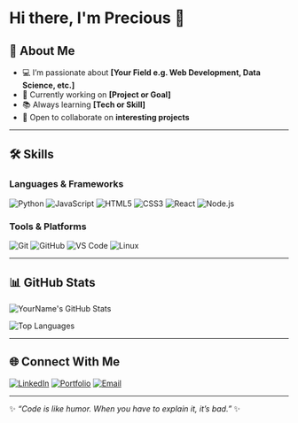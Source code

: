 # Hi there, I'm Precious 👋

## 🚀 About Me
- 💻 I’m passionate about **[Your Field e.g. Web Development, Data Science, etc.]**
- 🎯 Currently working on **[Project or Goal]**
- 📚 Always learning **[Tech or Skill]**
- 🤝 Open to collaborate on **interesting projects**

---

## 🛠️ Skills
### Languages & Frameworks
![Python](https://img.shields.io/badge/-Python-3776AB?style=flat&logo=python&logoColor=white)
![JavaScript](https://img.shields.io/badge/-JavaScript-F7E017?style=flat&logo=javascript&logoColor=black)
![HTML5](https://img.shields.io/badge/-HTML5-E34F26?style=flat&logo=html5&logoColor=white)
![CSS3](https://img.shields.io/badge/-CSS3-1572B6?style=flat&logo=css3&logoColor=white)
![React](https://img.shields.io/badge/-React-61DAFB?style=flat&logo=react&logoColor=black)
![Node.js](https://img.shields.io/badge/-Node.js-339933?style=flat&logo=node.js&logoColor=white)

### Tools & Platforms
![Git](https://img.shields.io/badge/-Git-F05032?style=flat&logo=git&logoColor=white)
![GitHub](https://img.shields.io/badge/-GitHub-181717?style=flat&logo=github&logoColor=white)
![VS Code](https://img.shields.io/badge/-VSCode-0078D4?style=flat&logo=visual-studio-code&logoColor=white)
![Linux](https://img.shields.io/badge/-Linux-FCC624?style=flat&logo=linux&logoColor=black)

---

## 📊 GitHub Stats
![YourName's GitHub Stats](https://github-readme-stats.vercel.app/api?username=YourUsername&show_icons=true&theme=tokyonight)

![Top Languages](https://github-readme-stats.vercel.app/api/top-langs/?username=YourUsername&layout=compact&theme=tokyonight)

---

## 🌐 Connect With Me
[![LinkedIn](https://img.shields.io/badge/-LinkedIn-0A66C2?style=flat&logo=linkedin&logoColor=white)](https://linkedin.com/in/yourprofile)
[![Portfolio](https://img.shields.io/badge/-Portfolio-000000?style=flat&logo=react&logoColor=white)](https://yourportfolio.com)
[![Email](https://img.shields.io/badge/-Email-D14836?style=flat&logo=gmail&logoColor=white)](mailto:your@email.com)

---

✨ _“Code is like humor. When you have to explain it, it’s bad.”_ ✨
